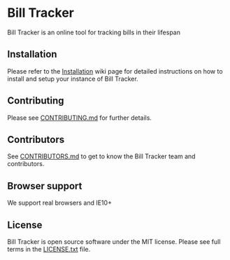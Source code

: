 # Bill Tracker
Bill Tracker is an online tool for tracking bills in their lifespan

## Installation

Please refer to the [Installation](https://github.com/DemocracyOS/bill-tracker/wiki/Installation) wiki page for detailed instructions on how to install and setup your instance of Bill Tracker.

## Contributing

Please see [CONTRIBUTING.md](https://github.com/DemocracyOS/bill-tracker/blob/development/CONTRIBUTING.md) for further details.

## Contributors

See [CONTRIBUTORS.md](https://github.com/DemocracyOS/bill-tracker/blob/development/CONTRIBUTORS.md) to get to know the Bill Tracker team and contributors.

## Browser support

We support real browsers and IE10+

## License

Bill Tracker is open source software under the MIT license. Please see full terms in the [LICENSE.txt](https://github.com/DemocracyOS/bill-tracker/blob/development/LICENSE.txt) file.
